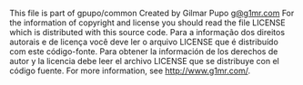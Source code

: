 This file is part of gpupo/common
Created by Gilmar Pupo <g@g1mr.com>
For the information of copyright and license you should read the file
LICENSE which is distributed with this source code.
Para a informação dos direitos autorais e de licença você deve ler o arquivo
LICENSE que é distribuído com este código-fonte.
Para obtener la información de los derechos de autor y la licencia debe leer
el archivo LICENSE que se distribuye con el código fuente.
For more information, see <http://www.g1mr.com/>.
